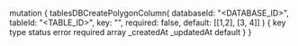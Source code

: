 mutation {
    tablesDBCreatePolygonColumn(
        databaseId: "<DATABASE_ID>",
        tableId: "<TABLE_ID>",
        key: "",
        required: false,
        default: [[1,2], [3, 4]]
    ) {
        key
        type
        status
        error
        required
        array
        _createdAt
        _updatedAt
        default
    }
}
